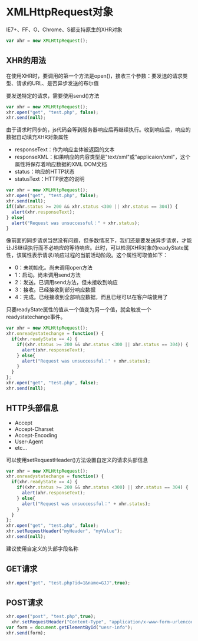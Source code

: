 # XMLHttpRequest对象

IE7+、FF、O、Chrome、S都支持原生的XHR对象

```javascript
var xhr = new XMLHttpRequest();
```



## XHR的用法

在使用XHR时，要调用的第一个方法是open()，接收三个参数：要发送的请求类型、请求的URL、是否异步发送的布尔值

要发送特定的请求，需要使用send()方法

```javascript
var xhr = new XMLHttpRequest();
xhr.open("get", "test.php", false);
xhr.send(null);
```

由于请求时同步的，js代码会等到服务器响应后再继续执行。收到响应后，响应的数据自动填充XHR对象属性

- responseText：作为响应主体被返回的文本
- responseXML：如果响应的内容类型是"text/xml"或"applicaion/xml"，这个属性将保存着响应数据的XML DOM文档
- status：响应的HTTP状态
- statusText：HTTP状态的说明

```javascript
var xhr = new XMLHttpRequest();
xhr.open("get", "test.php", false);
xhr.send(null);
if((xhr.status >= 200 && xhr.status <300 || xhr.status == 304)) {
  alert(xhr.responseText);
} else{
  alert("Request was unsuccessful：" + xhr.status);
}
```

像前面的同步请求当然没有问题，但多数情况下，我们还是要发送异步请求，才能让JS继续执行而不必响应的等待响应。此时，可以检测XHR对象的readyState属性，该属性表示请求/响应过程的当前活动阶段。这个属性可取值如下：

- 0：未初始化。尚未调用open方法
- 1：启动。尚未调用send方法
- 2：发送。已调用send方法，但未接收到响应
- 3：接收。已经接收到部分响应数据
- 4：完成。已经接收到全部响应数据，而且已经可以在客户端使用了

只要readyState属性的值从一个值变为另一个值，就会触发一个readystatechange事件。

```javascript
var xhr = new XMLHttpRequest();
xhr.onreadystatechange = function() {
  if(xhr.readyState == 4) {
    if((xhr.status >= 200 && xhr.status <300 || xhr.status == 304)) {
      alert(xhr.responseText);
    } else{
      alert("Request was unsuccessful：" + xhr.status);
    }
  }
};
xhr.open("get", "test.php", false);
xhr.send(null);
```



## HTTP头部信息

- Accept
- Accept-Charset
- Accept-Encoding
- User-Agent
- etc...

可以使用setRequestHeader()方法设置自定义的请求头部信息

```javascript
var xhr = new XMLHttpRequest();
xhr.onreadystatechange = function() {
  if(xhr.readyState == 4) {
    if((xhr.status >= 200 && xhr.status <300) || xhr.status == 304) {
      alert(xhr.responseText);
    } else{
      alert("Request was unsuccessful：" + xhr.status);
    }
  }
};
xhr.open("get", "test.php", false);
xhr.setRequestHeader("myHeader", "myValue");
xhr.send(null);
```

建议使用自定义的头部字段名称



## GET请求

```javascript
xhr.open("get", "test.php?id=1&name=GJJ",true);
```



## POST请求

```javascript
xhr.open("post", "test.php",true);
  xhr.setRequestHeader("Content-Type", "application/x-www-form-urlencoded");
var form = document.getElementById("uesr-info");
xhr.send(form);
```

